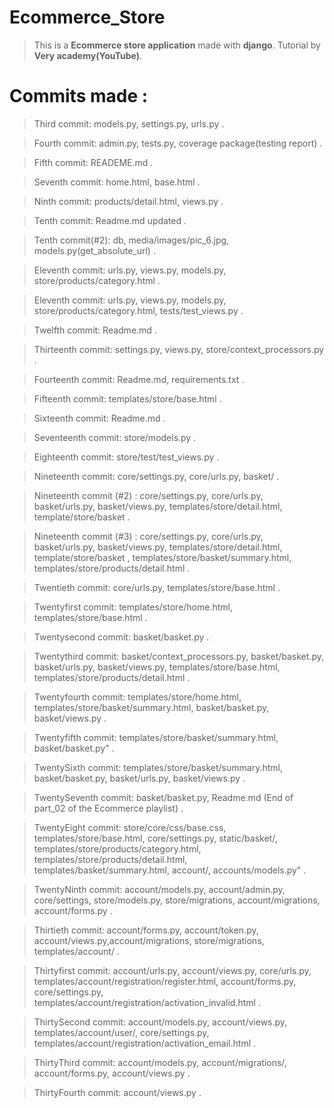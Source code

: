 # Ecommerce_Store

> This is a **Ecommerce store application** made with **django**.
> Tutorial by **Very academy(YouTube)**.

# Commits made :

> Third commit: models.py, settings.py, urls.py .

> Fourth commit: admin.py, tests.py, coverage package(testing report) .

> Fifth commit: READEME.md .

> Seventh commit: home.html, base.html .

> Ninth commit: products/detail.html, views.py .

> Tenth commit: Readme.md updated .

> Tenth commit(#2): db, media/images/pic_6.jpg, models.py(get_absolute_url) .

> Eleventh commit: urls.py, views.py, models.py, store/products/category.html .

> Eleventh commit: urls.py, views.py, models.py, store/products/category.html, tests/test_views.py .

> Twelfth commit: Readme.md .

> Thirteenth commit: settings.py, views.py, store/context_processors.py .

> Fourteenth commit: Readme.md, requirements.txt .

> Fifteenth commit: templates/store/base.html .

> Sixteenth commit: Readme.md .

> Seventeenth commit: store/models.py .

> Eighteenth commit: store/test/test_views.py .

> Nineteenth commit: core/settings.py, core/urls.py, basket/ .

> Nineteenth commit (#2) : core/settings.py, core/urls.py, basket/urls.py, basket/views.py, templates/store/detail.html, template/store/basket .

> Nineteenth commit (#3) : core/settings.py, core/urls.py, basket/urls.py, basket/views.py, templates/store/detail.html, template/store/basket , templates/store/basket/summary.html, templates/store/products/detail.html .

> Twentieth commit: core/urls.py, templates/store/base.html .

> Twentyfirst commit: templates/store/home.html, templates/store/base.html .

> Twentysecond commit: basket/basket.py .

> Twentythird commit: basket/context_processors.py, basket/basket.py, basket/urls.py, basket/views.py, templates/store/base.html, templates/store/products/detail.html .

> Twentyfourth commit: templates/store/home.html, templates/store/basket/summary.html, basket/basket.py, basket/views.py .

> Twentyfifth commit: templates/store/basket/summary.html, basket/basket.py" .

> TwentySixth commit: templates/store/basket/summary.html, basket/basket.py, basket/urls.py, basket/views.py  .

> TwentySeventh commit: basket/basket.py, Readme.md (End of part_02 of the Ecommerce playlist) . 

> TwentyEight commit: store/core/css/base.css, templates/store/base.html, core/settings.py, static/basket/, templates/store/products/category.html, templates/store/products/detail.html, templates/basket/summary.html, account/, accounts/models.py" .

> TwentyNinth commit: account/models.py, account/admin.py, core/settings, store/models.py, store/migrations, account/migrations, account/forms.py .

> Thirtieth commit: account/forms.py, account/token.py, account/views.py,account/migrations, store/migrations, templates/account/ .

> Thirtyfirst commit: account/urls.py, account/views.py, core/urls.py, templates/account/registration/register.html, account/forms.py, core/settings.py, templates/account/registration/activation_invalid.html  .

> ThirtySecond commit: account/models.py, account/views.py, templates/account/user/, core/settings.py, templates/account/registration/activation_email.html  .

> ThirtyThird commit: account/models.py, account/migrations/, account/forms.py, account/views.py .

> ThirtyFourth commit: account/views.py .


